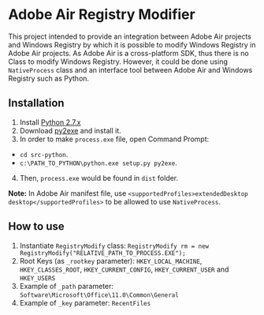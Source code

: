 # Adobe Air Registry Modifier

This project intended to provide an integration between Adobe Air projects and Windows Registry by which it is possible to modify Windows Registry in Adobe Air projects. As Adobe Air is a cross-platform SDK, thus there is no Class to modify Windows Registry. However, it could be done using `NativeProcess` class and an interface tool between Adobe Air and Windows Registry such as Python.

## Installation

1. Install [Python 2.7.x](https://www.python.org/downloads/)
2. Download [py2exe](http://sourceforge.net/projects/py2exe/files/py2exe/0.6.9/py2exe-0.6.9.win32-py2.7.exe/download) and install it.
3. In order to make `process.exe` file, open Command Prompt:
  * `cd src-python`.
  * `c:\PATH_TO_PYTHON\python.exe setup.py py2exe`.
4. Then, `process.exe` would be found in `dist` folder.

**Note:** In Adobe Air manifest file, use `<supportedProfiles>extendedDesktop desktop</supportedProfiles>` to be allowed to use `NativeProcess`.

## How to use

1. Instantiate `RegistryModify` class: `RegistryModify rm = new RegistryModify("RELATIVE_PATH_TO_PROCESS.EXE");`
2. Root Keys (as `_rootkey` parameter): `HKEY_LOCAL_MACHINE`, `HKEY_CLASSES_ROOT`, `HKEY_CURRENT_CONFIG`, `HKEY_CURRENT_USER` and `HKEY_USERS`
3. Example of `_path` parameter: `Software\Microsoft\Office\11.0\Common\General`
4. Example of `_key` parameter: `RecentFiles`
